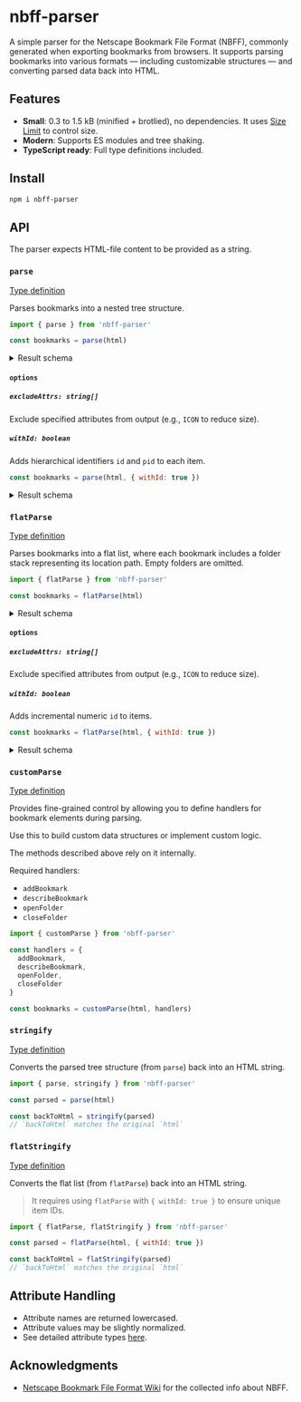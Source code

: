 # nbff-parser

A simple parser for the Netscape Bookmark File Format (NBFF), commonly generated when exporting bookmarks from browsers. It supports parsing bookmarks into various formats — including customizable structures — and converting parsed data back into HTML.

## Features

- **Small**: 0.3 to 1.5 kB (minified + brotlied), no dependencies. It uses [Size Limit](https://github.com/ai/size-limit) to control size.
- **Modern**: Supports ES modules and tree shaking.
- **TypeScript ready**: Full type definitions included.

## Install

```sh
npm i nbff-parser
```

## API

The parser expects HTML-file content to be provided as a string.

### `parse`

[Type definition](./types/parse/parse.d.ts)

Parses bookmarks into a nested tree structure.

```js
import { parse } from 'nbff-parser'

const bookmarks = parse(html)
```

<details>
<summary>Result schema</summary>

```json
{
  "title": "Folder",
  "items": [
    {
      "title": "Bookmark"
    },
    {
      "title": "Nested Folder",
      "items": [
        {
          "title": "Another Bookmark"
        }
      ]
    }
  ]
}
```

</details>

#### `options`

##### `excludeAttrs: string[]`

Exclude specified attributes from output (e.g., `ICON` to reduce size).

##### `withId: boolean`

Adds hierarchical identifiers `id` and `pid` to each item.

```js
const bookmarks = parse(html, { withId: true })
```

<details>
<summary>Result schema</summary>

```json
{
  "id": "0",
  "title": "Folder",
  "items": [
    {
      "id": "0.0",
      "pid": "0",
      "title": "Bookmark"
    },
    {
      "id": "0.1",
      "pid": "0",
      "title": "Nested Folder",
      "items": [
        {
          "id": "0.1.0",
          "pid": "0.1",
          "title": "Another Bookmark"
        }
      ]
    }
  ]
}
```

</details>

### `flatParse`

[Type definition](./types/parse/flat-parse.d.ts)

Parses bookmarks into a flat list, where each bookmark includes a folder stack representing its location path. Empty folders are omitted.

```js
import { flatParse } from 'nbff-parser'

const bookmarks = flatParse(html)
```

<details>
<summary>Result schema</summary>

```json
[
  {
    "title": "Bookmark",
    "folder": [
      {
        "title": "Folder"
      }
    ]
  },
  {
    "title": "Another Bookmark",
    "folder": [
      {
        "title": "Folder"
      },
      {
        "title": "Nested Folder"
      }
    ]
  }
]
```

</details>

#### `options`

##### `excludeAttrs: string[]`

Exclude specified attributes from output (e.g., `ICON` to reduce size).

##### `withId: boolean`

Adds incremental numeric `id` to items.

```js
const bookmarks = flatParse(html, { withId: true })
```

<details>
<summary>Result schema</summary>

```json
[
  {
    "id": 1,
    "title": "Bookmark",
    "folder": [
      {
        "id": 0,
        "title": "Folder"
      }
    ]
  },
  {
    "id": 3,
    "title": "Another Bookmark",
    "folder": [
      {
        "id": 0,
        "title": "Folder"
      }
      {
        "id": 2,
        "title": "Nested Folder",
      },
    ]
  }
]
```

</details>

### `customParse`

[Type definition](./types/parse/custom-parse.d.ts)

Provides fine-grained control by allowing you to define handlers for bookmark elements during parsing.

Use this to build custom data structures or implement custom logic.

The methods described above rely on it internally.

Required handlers:

- `addBookmark`
- `describeBookmark`
- `openFolder`
- `closeFolder`

```js
import { customParse } from 'nbff-parser'

const handlers = {
  addBookmark,
  describeBookmark,
  openFolder,
  closeFolder
}

const bookmarks = customParse(html, handlers)
```

### `stringify`

[Type definition](./types/stringify/stringify.d.ts)

Converts the parsed tree structure (from `parse`) back into an HTML string.

```js
import { parse, stringify } from 'nbff-parser'

const parsed = parse(html)

const backToHtml = stringify(parsed)
// `backToHtml` matches the original `html`
```

### `flatStringify`

[Type definition](./types/stringify/flat-stringify.d.ts)

Converts the flat list (from `flatParse`) back into an HTML string.

> It requires using `flatParse` with `{ withId: true }` to ensure unique item IDs.

```js
import { flatParse, flatStringify } from 'nbff-parser'

const parsed = flatParse(html, { withId: true })

const backToHtml = flatStringify(parsed)
// `backToHtml` matches the original `html`
```

## Attribute Handling

- Attribute names are returned lowercased.
- Attribute values may be slightly normalized.
- See detailed attribute types [here](./types/attrs.d.ts).

## Acknowledgments

- [Netscape Bookmark File Format Wiki](https://github.com/FlyingWolFox/Netscape-Bookmarks-File-Parser/wiki/Netscape-Bookmarks-File-Format) for the collected info about NBFF.
